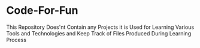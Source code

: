 # Code-For-Fun
This Repository Does'nt Contain any Projects it is Used for Learning Various Tools and Technologies and Keep Track of Files Produced During Learning Process
